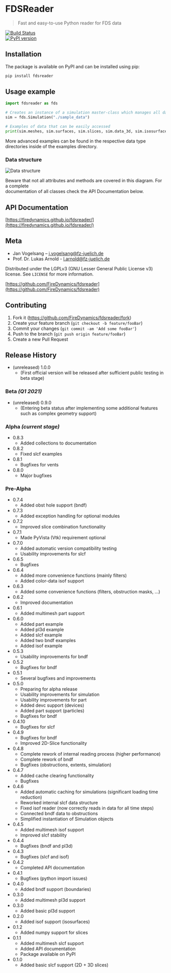 # FDSReader
> Fast and easy-to-use Python reader for FDS data

[![Build Status](https://travis-ci.com/FireDynamics/fdsreader.svg?branch=master)](https://travis-ci.com/FireDynamics/fdsreader)  
[![PyPI version](https://badge.fury.io/py/fdsreader.png)](https://badge.fury.io/py/fdsreader)  


## Installation

The package is available on PyPI and can be installed using pip:  
```sh
pip install fdsreader
```

## Usage example
```python
import fdsreader as fds

# Creates an instance of a simulation master-class which manages all data for a given simulation
sim = fds.Simulation("./sample_data")

# Examples of data that can be easily accessed
print(sim.meshes, sim.surfaces, sim.slices, sim.data_3d, sim.isosurfaces, sim.particles, sim.obstructions, sim.obstructions[0].get_boundary_data("temperature"))
```

More advanced examples can be found in the respective data type directories inside of the examples directory.  

### Data structure
![Data structure](https://raw.githubusercontent.com/FireDynamics/fdsreader/master/docs/img/data-structure.svg)

Beware that not all attributes and methods are covered in this diagram. For a complete  
documentation of all classes check the API Documentation below.  

## API Documentation
[https://firedynamics.github.io/fdsreader/](https://firedynamics.github.io/fdsreader/)

## Meta

*  Jan Vogelsang – j.vogelsang@fz-juelich.de
*  Prof. Dr. Lukas Arnold - l.arnold@fz-juelich.de

Distributed under the LGPLv3 (GNU Lesser General Public License v3) license. See ``LICENSE`` for more information.

[https://github.com/FireDynamics/fdsreader](https://github.com/FireDynamics/fdsreader)

## Contributing

1. Fork it (<https://github.com/FireDynamics/fdsreader/fork>)
2. Create your feature branch (`git checkout -b feature/fooBar`)
3. Commit your changes (`git commit -am 'Add some fooBar'`)
4. Push to the branch (`git push origin feature/fooBar`)
5. Create a new Pull Request

## Release History
* (unreleased) 1.0.0
    * (First official version will be released after sufficient public testing in beta stage)

### Beta *(Q1 2021)*
* (unreleased) 0.9.0
    * (Entering beta status after implementing some additional features such as complex geometry support)
    
### Alpha *(current stage)*
* 0.8.3
    * Added collections to documentation
* 0.8.2
    * Fixed slcf examples
* 0.8.1
    * Bugfixes for vents
* 0.8.0
    * Major bugfixes
    
### Pre-Alpha
* 0.7.4
    * Added obst hole support (bndf)
* 0.7.3
    * Added exception handling for optional modules
* 0.7.2
    * Improved slice combination functionality
* 0.7.1
    * Made PyVista (Vtk) requirement optional
* 0.7.0
    * Added automatic version compatibility testing
    * Usability improvements for slcf
* 0.6.5
    * Bugfixes
* 0.6.4
    * Added more convenience functions (mainly filters)
    * Added color-data isof support
* 0.6.3
    * Added some convenience functions (filters, obstruction masks, ...)
* 0.6.2
    * Improved documentation
* 0.6.1
    * Added multimesh part support
* 0.6.0
    * Added part example
    * Added pl3d example
    * Added slcf example
    * Added two bndf examples
    * Added isof example
* 0.5.3
    * Usability improvements for bndf
* 0.5.2
    * Bugfixes for bndf
* 0.5.1
    * Several bugfixes and improvements
* 0.5.0
    * Preparing for alpha release
    * Usability improvements for simulation
    * Usability improvements for part
    * Added devc support (devices)
    * Added part support (particles)
    * Bugfixes for bndf
* 0.4.10
    * Bugfixes for slcf
* 0.4.9
    * Bugfixes for bndf
    * Improved 2D-Slice functionality
* 0.4.8
    * Complete rework of internal reading process (higher performance)
    * Complete rework of bndf
    * Bugfixes (obstructions, extents, simulation)
* 0.4.7
    * Added cache clearing functionality
    * Bugfixes
* 0.4.6
    * Added automatic caching for simulations (significant loading time reduction) 
    * Reworked internal slcf data structure
    * Fixed isof reader (now correctly reads in data for all time steps)
    * Connected bndf data to obstructions
    * Simplified instantiation of Simulation objects  
* 0.4.5
    * Added multimesh isof support
    * Improved slcf stability
* 0.4.4
    * Bugfixes (bndf and pl3d)
* 0.4.3
    * Bugfixes (slcf and isof)
* 0.4.2
    * Completed API documentation
* 0.4.1
    * Bugfixes (python import issues) 
* 0.4.0
    * Added bndf support (boundaries)
* 0.3.0
    * Added multimesh pl3d support
* 0.3.0
    * Added basic pl3d support
* 0.2.0
    * Added isof support (isosurfaces)
* 0.1.2
    * Added numpy support for slices
* 0.1.1
    * Added multimesh slcf support
    * Added API documentation
    * Package available on PyPI
* 0.1.0
    * Added basic slcf support (2D + 3D slices)

